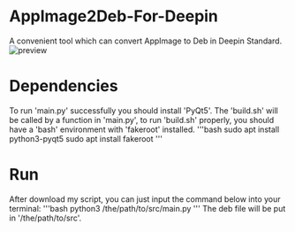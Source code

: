 # AppImage2Deb-For-Deepin
A convenient tool which can convert AppImage to Deb in Deepin Standard.
![preview](https://github.com/user-attachments/assets/80eab217-ef02-4fec-b339-38d3f11f2219)
# Dependencies
To run 'main.py' successfully you should install 'PyQt5'.
The 'build.sh' will be called by a function in 'main.py', to run 'build.sh' properly, you should have a 'bash' environment with 'fakeroot' installed.
'''bash
sudo apt install python3-pyqt5
sudo apt install fakeroot
'''
# Run
After download my script, you can just input the command below into your terminal:
'''bash
python3 /the/path/to/src/main.py
'''
The deb file will be put in '/the/path/to/src'.
